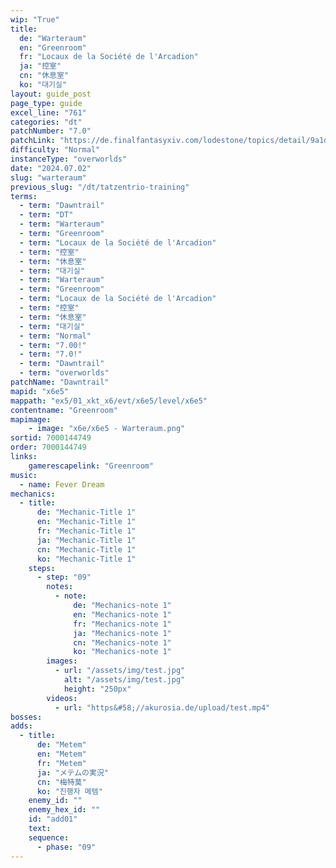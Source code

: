 ```yaml
---
wip: "True"
title:
  de: "Warteraum"
  en: "Greenroom"
  fr: "Locaux de la Société de l'Arcadion"
  ja: "控室"
  cn: "休息室"
  ko: "대기실"
layout: guide_post
page_type: guide
excel_line: "761"
categories: "dt"
patchNumber: "7.0"
patchLink: "https://de.finalfantasyxiv.com/lodestone/topics/detail/9a1d2364c6f0fed72a164f3252a59073f7d0c4fc"
difficulty: "Normal"
instanceType: "overworlds"
date: "2024.07.02"
slug: "warteraum"
previous_slug: "/dt/tatzentrio-training"
terms:
  - term: "Dawntrail"
  - term: "DT"
  - term: "Warteraum"
  - term: "Greenroom"
  - term: "Locaux de la Société de l'Arcadion"
  - term: "控室"
  - term: "休息室"
  - term: "대기실"
  - term: "Warteraum"
  - term: "Greenroom"
  - term: "Locaux de la Société de l'Arcadion"
  - term: "控室"
  - term: "休息室"
  - term: "대기실"
  - term: "Normal"
  - term: "7.00!"
  - term: "7.0!"
  - term: "Dawntrail"
  - term: "overworlds"
patchName: "Dawntrail"
mapid: "x6e5"
mappath: "ex5/01_xkt_x6/evt/x6e5/level/x6e5"
contentname: "Greenroom"
mapimage:
    - image: "x6e/x6e5 - Warteraum.png"
sortid: 7000144749
order: 7000144749
links:
    gamerescapelink: "Greenroom"
music:
  - name: Fever Dream
mechanics:
  - title:
      de: "Mechanic-Title 1"
      en: "Mechanic-Title 1"
      fr: "Mechanic-Title 1"
      ja: "Mechanic-Title 1"
      cn: "Mechanic-Title 1"
      ko: "Mechanic-Title 1"
    steps:
      - step: "09"
        notes:
          - note:
              de: "Mechanics-note 1"
              en: "Mechanics-note 1"
              fr: "Mechanics-note 1"
              ja: "Mechanics-note 1"
              cn: "Mechanics-note 1"
              ko: "Mechanics-note 1"
        images:
          - url: "/assets/img/test.jpg"
            alt: "/assets/img/test.jpg"
            height: "250px"
        videos:
          - url: "https&#58;//akurosia.de/upload/test.mp4"
bosses:
adds:
  - title:
      de: "Metem"
      en: "Metem"
      fr: "Metem"
      ja: "メテムの実況"
      cn: "梅特莫"
      ko: "진행자 메템"
    enemy_id: ""
    enemy_hex_id: ""
    id: "add01"
    text:
    sequence:
      - phase: "09"
---
```

